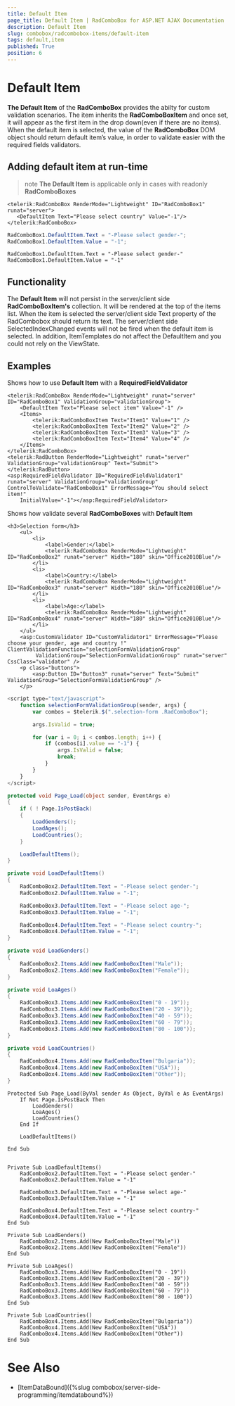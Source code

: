 ```yaml
---
title: Default Item
page_title: Default Item | RadComboBox for ASP.NET AJAX Documentation
description: Default Item
slug: combobox/radcombobox-items/default-item
tags: default,item
published: True
position: 6
---
```


# Default Item



**The Default Item** of the **RadComboBox** provides the abilty for custom validation scenarios. The item inherits the **RadComboBoxItem** and once set, it will appear as the first item in the drop down(even if there are no items). When the default item is selected, the value of the **RadComboBox** DOM object should return default item’s value, in order to validate easier with the required fields validators.

## Adding default item at run-time

>note  **The Default Item** is applicable only in cases with readonly **RadComboBoxes** 
>


````ASPNET
<telerik:RadComboBox RenderMode="Lightweight" ID="RadComboBox1" runat="server">
   <DefaultItem Text="Please select country" Value="-1"/>
</telerik:RadComboBox>
````





````C#
RadComboBox1.DefaultItem.Text = "-Please select gender-";
RadComboBox1.DefaultItem.Value = "-1";
````

````VB.NET	
RadComboBox1.DefaultItem.Text = "-Please select gender-"
RadComboBox1.DefaultItem.Value = "-1"
````


## Functionality

The **Default Item** will not persist in the server/client side **RadComboBoxItem's** collection. It will be rendered at the top of the items list. When the item is selected the server/client side Text property of the RadCombobox should return its text. The server/client side SelectedIndexChanged events will not be fired when the default item is selected. In addition, ItemTemplates do not affect the DefaultItem and you could not rely on the ViewState.

## Examples

Shows how to use **Default Item** with a **RequiredFieldValidator**

````ASPNET
<telerik:RadComboBox RenderMode="Lightweight" runat="server" ID="RadComboBox1" ValidationGroup="validationGroup">
	<DefaultItem Text="Please select item" Value="-1" />
	<Items>
		<telerik:RadComboBoxItem Text="Item1" Value="1" />
		<telerik:RadComboBoxItem Text="Item2" Value="2" />
		<telerik:RadComboBoxItem Text="Item3" Value="3" />
		<telerik:RadComboBoxItem Text="Item4" Value="4" />
	</Items>
</telerik:RadComboBox>
<telerik:RadButton RenderMode="Lightweight" runat="server" ValidationGroup="validationGroup" Text="Submit">
</telerik:RadButton>
<asp:RequiredFieldValidator ID="RequiredFieldValidator1" runat="server" ValidationGroup="validationGroup" ControlToValidate="RadComboBox1" ErrorMessage="You should select item!"
	InitialValue="-1"></asp:RequiredFieldValidator>
````



Shows how validate several **RadComboBoxes** with **Default Item**

````ASPNET
<h3>Selection form</h3>
	<ul>
		<li>
			<label>Gender:</label>
			<telerik:RadComboBox RenderMode="Lightweight" ID="RadComboBox2" runat="server" Width="180" skin="Office2010Blue"/>
		</li>
		<li>
			<label>Country:</label>
			<telerik:RadComboBox RenderMode="Lightweight" ID="RadComboBox3" runat="server" Width="180" skin="Office2010Blue"/>
		</li>
		<li>
			<label>Age:</label>
			<telerik:RadComboBox RenderMode="Lightweight" ID="RadComboBox4" runat="server" Width="180" skin="Office2010Blue"/>
		</li>
	</ul>
	<asp:CustomValidator ID="CustomValidator1" ErrorMessage="Please choose your gender, age and country !" ClientValidationFunction="selectionFormValidationGroup"
		 ValidationGroup="SelectionFormValidationGroup" runat="server" CssClass="validator" />
	<p class="buttons">
		<asp:Button ID="Button3" runat="server" Text="Submit" ValidationGroup="SelectionFormValidationGroup" />
	</p>
````



````JavaScript
<script type="text/javascript">
	function selectionFormValidationGroup(sender, args) {
		var combos = $telerik.$(".selection-form .RadComboBox");

		args.IsValid = true;

		for (var i = 0; i < combos.length; i++) {
			if (combos[i].value == "-1") {
				args.IsValid = false;
				break;
			}
		}
	}
</script>
````





````C#
protected void Page_Load(object sender, EventArgs e)
{
	if ( ! Page.IsPostBack)
	{
		LoadGenders();
		LoadAges();
		LoadCountries();
	}

	LoadDefaultItems();
}

private void LoadDefaultItems()
{
	RadComboBox2.DefaultItem.Text = "-Please select gender-";
	RadComboBox2.DefaultItem.Value = "-1";

	RadComboBox3.DefaultItem.Text = "-Please select age-";
	RadComboBox3.DefaultItem.Value = "-1";

	RadComboBox4.DefaultItem.Text = "-Please select country-";
	RadComboBox4.DefaultItem.Value = "-1";
}

private void LoadGenders()
{
	RadComboBox2.Items.Add(new RadComboBoxItem("Male"));
	RadComboBox2.Items.Add(new RadComboBoxItem("Female"));
}

private void LoaAges()
{
	RadComboBox3.Items.Add(new RadComboBoxItem("0 - 19"));
	RadComboBox3.Items.Add(new RadComboBoxItem("20 - 39"));
	RadComboBox3.Items.Add(new RadComboBoxItem("40 - 59"));
	RadComboBox3.Items.Add(new RadComboBoxItem("60 - 79"));
	RadComboBox3.Items.Add(new RadComboBoxItem("80 - 100"));
}

private void LoadCountries()
{
	RadComboBox4.Items.Add(new RadComboBoxItem("Bulgaria"));
	RadComboBox4.Items.Add(new RadComboBoxItem("USA"));
	RadComboBox4.Items.Add(new RadComboBoxItem("Other"));
}
````
````VB.NET
Protected Sub Page_Load(ByVal sender As Object, ByVal e As EventArgs)
	If Not Page.IsPostBack Then
		LoadGenders()
		LoaAges()
		LoadCountries()
	End If

	LoadDefaultItems()

End Sub


Private Sub LoadDefaultItems()
	RadComboBox2.DefaultItem.Text = "-Please select gender-"
	RadComboBox2.DefaultItem.Value = "-1"

	RadComboBox3.DefaultItem.Text = "-Please select age-"
	RadComboBox3.DefaultItem.Value = "-1"

	RadComboBox4.DefaultItem.Text = "-Please select country-"
	RadComboBox4.DefaultItem.Value = "-1"
End Sub

Private Sub LoadGenders()
	RadComboBox2.Items.Add(New RadComboBoxItem("Male"))
	RadComboBox2.Items.Add(New RadComboBoxItem("Female"))
End Sub

Private Sub LoaAges()
	RadComboBox3.Items.Add(New RadComboBoxItem("0 - 19"))
	RadComboBox3.Items.Add(New RadComboBoxItem("20 - 39"))
	RadComboBox3.Items.Add(New RadComboBoxItem("40 - 59"))
	RadComboBox3.Items.Add(New RadComboBoxItem("60 - 79"))
	RadComboBox3.Items.Add(New RadComboBoxItem("80 - 100"))
End Sub

Private Sub LoadCountries()
	RadComboBox4.Items.Add(New RadComboBoxItem("Bulgaria"))
	RadComboBox4.Items.Add(New RadComboBoxItem("USA"))
	RadComboBox4.Items.Add(New RadComboBoxItem("Other"))
End Sub
````


# See Also

 * [ItemDataBound]({%slug combobox/server-side-programming/itemdatabound%})
